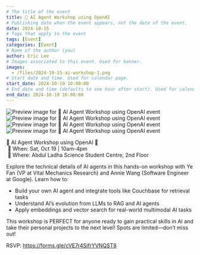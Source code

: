 ```yaml
---
# The title of the event
title: 🚀 AI Agent Workshop using OpenAI 
# Publishing date when the event appears, not the date of the event.
date: 2024-10-15
# Tags that apply to the event
tags: [Event]
categories: [Event]
# Name of the author (you)
author: Eric Lee
# Images associated to this event. Used for banner.
images:
  - /files/2024-10-15-ai-workshop-1.png
# Start date and time. Used for calendar page.
start_date: 2024-10-19 10:00:00
# End date and time (defaults to one hour after start). Used for calendar page.
end_date: 2024-10-19 16:00:00
---
```


![Preview image for 🚀 AI Agent Workshop using OpenAI  event](/files/2024-10-15-ai-workshop-1.png)
![Preview image for 🚀 AI Agent Workshop using OpenAI  event](/files/2024-10-15-ai-workshop-2.png)
![Preview image for 🚀 AI Agent Workshop using OpenAI  event](/files/2024-10-15-ai-workshop-3.png)
![Preview image for 🚀 AI Agent Workshop using OpenAI  event](/files/2024-10-15-ai-workshop-4.png)

🚀 AI Agent Workshop using OpenAI 🚀  
 📅 When: Sat, Oct 19 | 10am-4pm  
 📍 Where: Abdul Ladha Science Student Centre, 2nd Floor  

Explore the technical details of AI agents in this hands-on workshop with Ye Fan (VP at Vital Mechanics Research) and Annie Wang (Software Engineer at Google). Learn how to: 
- Build your own AI agent and integrate tools like Couchbase for retrieval tasks 
- Understand AI’s evolution from LLMs to RAG and AI agents 
- Apply embeddings and vector search for real-world multimodal AI tasks

This workshop is PERFECT for anyone ready to gain practical skills in AI and take their personal projects to the next level! Spots are limited—don’t miss out!

RSVP: https://forms.gle/cVE7r4SjfrYVNQST8
